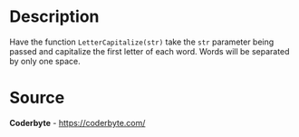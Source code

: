 # Description

Have the function `LetterCapitalize(str)` take the `str` parameter being passed and capitalize 
the first letter of each word. Words will be separated by only one space. 

# Source

**Coderbyte** - https://coderbyte.com/
